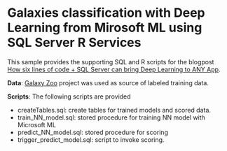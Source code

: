 # Galaxies classification with Deep Learning from Mirosoft ML using SQL Server R Services

This sample provides the supporting SQL and R scripts for the blogpost [How six lines of code + SQL Server can bring Deep Learning to ANY App](https://blogs.technet.microsoft.com/dataplatforminsider/2017/01/05/how-six-lines-of-code-sql-server-can-bring-deep-learning-to-any-app/).

**Data**: [Galaxy Zoo](https://www.galaxyzoo.org/) project was used as source of labeled training data.

**Scripts**: The following scripts are provided

- createTables.sql: create tables for trained models and scored data.
- train_NN_model.sql: stored procedure for training NN model with Microsoft ML
- predict_NN_model.sql: stored procedure for scoring
- trigger_predict_model.sql: script to invoke scoring.